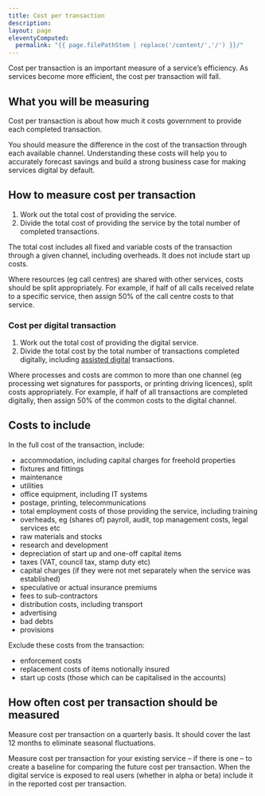 ```yaml
---
title: Cost per transaction
description:
layout: page
eleventyComputed:
  permalink: "{{ page.filePathStem | replace('/content/','/') }}/"
---
```


Cost per transaction is an important measure of a service’s efficiency. As services become more efficient, the cost per transaction will fall.

## What you will be measuring

Cost per transaction is about how much it costs government to provide each completed transaction.

You should measure the difference in the cost of the transaction through each available channel. Understanding these costs will help you to accurately forecast savings and build a strong business case for making services digital by default.

## How to measure cost per transaction

1. Work out the total cost of providing the service.
2. Divide the total cost of providing the service by the total number of completed transactions.

The total cost includes all fixed and variable costs of the transaction through a given channel, including overheads. It does not include start up costs.

Where resources (eg call centres) are shared with other services, costs should be split appropriately. For example, if half of all calls received relate to a specific service, then assign 50% of the call centre costs to that service.

### Cost per digital transaction

1. Work out the total cost of providing the digital service.
2. Divide the total cost by the total number of transactions completed digitally, including [assisted digital](/version-1/guides/assisted-digital) transactions.

Where processes and costs are common to more than one channel (eg processing wet signatures for passports, or printing driving licences), split costs appropriately. For example, if half of all transactions are completed digitally, then assign 50% of the common costs to the digital channel.

## Costs to include

In the full cost of the transaction, include:

- accommodation, including capital charges for freehold properties
- fixtures and fittings
- maintenance
- utilities
- office equipment, including IT systems
- postage, printing, telecommunications
- total employment costs of those providing the service, including training
- overheads, eg (shares of) payroll, audit, top management costs, legal services etc
- raw materials and stocks
- research and development
- depreciation of start up and one-off capital items
- taxes (VAT, council tax, stamp duty etc)
- capital charges (if they were not met separately when the service was established)
- speculative or actual insurance premiums
- fees to sub-contractors
- distribution costs, including transport
- advertising
- bad debts
- provisions

Exclude these costs from the transaction:

- enforcement costs
- replacement costs of items notionally insured
- start up costs (those which can be capitalised in the accounts)

## How often cost per transaction should be measured

Measure cost per transaction on a quarterly basis. It should cover the last 12 months to eliminate seasonal fluctuations.

Measure cost per transaction for your existing service – if there is one – to create a baseline for comparing the future cost per transaction. When the digital service is exposed to real users (whether in alpha or beta) include it in the reported cost per transaction.
